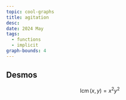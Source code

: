 ```yaml
---
topic: cool-graphs
title: agitation
desc: 
date: 2024 May
tags:
  - functions
  - implicit
graph-bounds: 4
---
```



## Desmos
```math
\operatorname{lcm}\left(x,y\right)=x^{2}y^{2}
```
